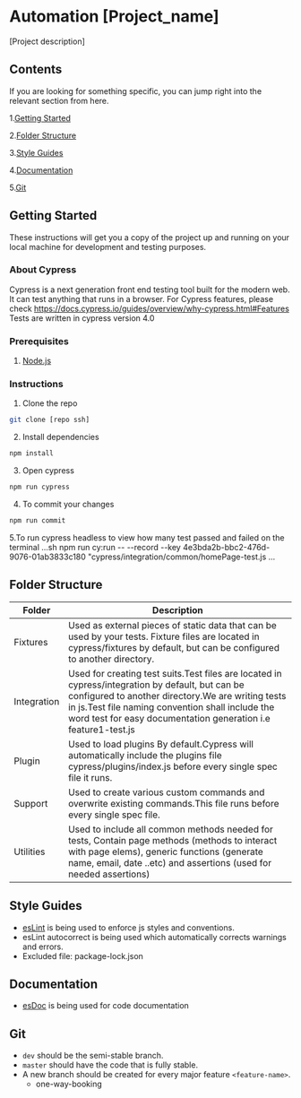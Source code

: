 # Automation [Project_name]

[Project description]
​

## Contents

If you are looking for something specific, you can jump right into the relevant section from here.

​1.[Getting Started](#getting-started)

2.[Folder Structure](#folder-structure)

3.[Style Guides](#style_guides)

4.[Documentation](#documentation)

5.[Git](#git)
​
​
## Getting Started

These instructions will get you a copy of the project up and running on your local machine for development and testing purposes.
​

### About Cypress

Cypress is a next generation front end testing tool built for the modern web. It can test anything that runs in a browser.
For Cypress features, please check https://docs.cypress.io/guides/overview/why-cypress.html#Features
Tests are written in cypress version 4.0
​

### Prerequisites

1. [Node.js](https://nodejs.org/en/)

### Instructions

1.  Clone the repo

```sh
git clone [repo ssh]
```

2.  Install dependencies

```sh
npm install
```

3.  Open cypress

```sh
npm run cypress
```

4.  To commit your changes

```sh
npm run commit
```

5.To run cypress headless to view how many test passed and failed on the terminal
...sh
npm run cy:run -- --record --key 4e3bda2b-bbc2-476d-9076-01ab3833c180 "cypress/integration/common/homePage-test.js
...

## Folder Structure

| Folder      | Description                                                                                                                                                                                                                                                                 |
| ----------- | --------------------------------------------------------------------------------------------------------------------------------------------------------------------------------------------------------------------------------------------------------------------------- |
| Fixtures    | Used as external pieces of static data that can be used by your tests. Fixture files are located in cypress/fixtures by default, but can be configured to another directory.                                                                                                |
| Integration | Used for creating test suits.Test files are located in cypress/integration by default, but can be configured to another directory.We are writing tests in js.Test file naming convention shall include the word test for easy documentation generation i.e feature1-test.js |
| Plugin      | Used to load plugins By default.Cypress will automatically include the plugins file cypress/plugins/index.js before every single spec file it runs.                                                                                                                         |
| Support     | Used to create various custom commands and overwrite existing commands.This file runs before every single spec file.                                                                                                                                                        |
| Utilities   | Used to include all common methods needed for tests, Contain page methods (methods to interact with page elems), generic functions (generate name, email, date ..etc) and assertions (used for needed assertions)                                                           |


## Style Guides
* [esLint](https://eslint.org/) is being used to enforce js styles and conventions.
* esLint autocorrect is being used which automatically corrects warnings and errors.
* Excluded file: package-lock.json

## Documentation
* [esDoc](https://esdoc.org/) is being used for code documentation
​

## Git

- `dev` should be the semi-stable branch.
- `master` should have the code that is fully stable.
- A new branch should be created for every major feature `<feature-name>`.
  * one-way-booking

​
